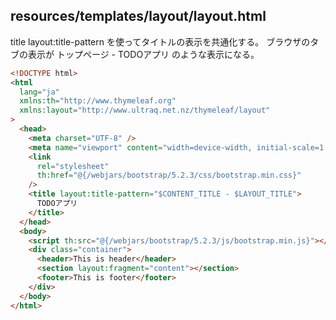## resources/templates/layout/layout.html

title layout:title-pattern を使ってタイトルの表示を共通化する。
ブラウザのタブの表示が トップページ - TODOアプリ のような表示になる。

```html
<!DOCTYPE html>
<html
  lang="ja"
  xmlns:th="http://www.thymeleaf.org"
  xmlns:layout="http://www.ultraq.net.nz/thymeleaf/layout"
>
  <head>
    <meta charset="UTF-8" />
    <meta name="viewport" content="width=device-width, initial-scale=1.0" />
    <link
      rel="stylesheet"
      th:href="@{/webjars/bootstrap/5.2.3/css/bootstrap.min.css}"
    />
    <title layout:title-pattern="$CONTENT_TITLE - $LAYOUT_TITLE">
      TODOアプリ
    </title>
  </head>
  <body>
    <script th:src="@{/webjars/bootstrap/5.2.3/js/bootstrap.min.js}"></script>
    <div class="container">
      <header>This is header</header>
      <section layout:fragment="content"></section>
      <footer>This is footer</footer>
    </div>
  </body>
</html>
```